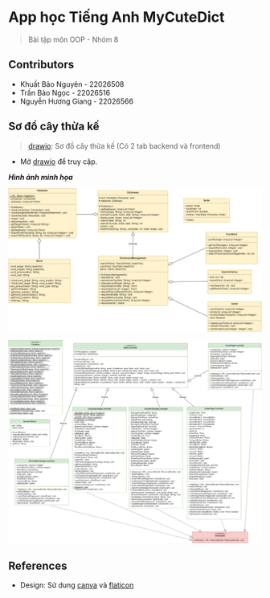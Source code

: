 # App học Tiếng Anh MyCuteDict
>Bài tập môn OOP - Nhóm 8

## Contributors
- Khuất Bảo Nguyên - 22026508
- Trần Bảo Ngọc - 22026516
- Nguyễn Hương Giang - 22026566

## Sơ đồ cây thừa kế
>[drawio](https://drive.google.com/file/d/1tqFMMrJH-Wwlo196BQFnD1s2UjnQV4Is/view?usp=sharing): Sơ đồ cây thừa kế (Có 2 tab backend và frontend)
- Mở [drawio]([https://app.diagrams.net/#G1tqFMMrJH-Wwlo196BQFnD1s2UjnQV4Is](https://viewer.diagrams.net/?tags=%7B%7D&highlight=0000ff&edit=_blank&layers=1&nav=1&title=dictionary.drawio#Uhttps%3A%2F%2Fdrive.google.com%2Fuc%3Fid%3D1tqFMMrJH-Wwlo196BQFnD1s2UjnQV4Is%26export%3Ddownload)) để truy cập.

***Hình ảnh minh họa***

![Backend](dictionary-Backend.drawio.png)

![Frontend](dictionary-Frontend.drawio.png)

## References
- Design: Sử dung [canva](https://www.canva.com/) và [flaticon](https://www.flaticon.com/)
